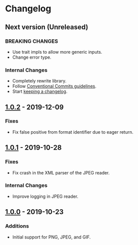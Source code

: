 # Changelog

## Next version (Unreleased)

### BREAKING CHANGES

- Use trait impls to allow more generic inputs.
- Change error type.

### Internal Changes

- Completely rewrite library.
- Follow [Conventional Commits guidelines](https://www.conventionalcommits.org).
- Start [keeping a changelog](https://keepachangelog.com).

## [1.0.2] - 2019-12-09

### Fixes

- Fix false positive from format identifier due to eager return.

## [1.0.1] - 2019-10-28

### Fixes

- Fix crash in the XML parser of the JPEG reader.

### Internal Changes

- Improve logging in JPEG reader.

## [1.0.0] - 2019-10-23

### Additions

- Initial support for PNG, JPEG, and GIF.

[1.0.2]: https://gitlab.com/memedb/memedb_core/-/compare/v1.0.1...v1.0.2
[1.0.1]: https://gitlab.com/memedb/memedb_core/-/compare/v1.0.0...v1.0.1
[1.0.0]: https://gitlab.com/memedb/memedb_core/-/commits/v1.0.0
